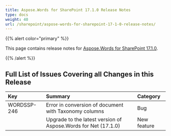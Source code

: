 ```yaml
---
title: Aspose.Words for SharePoint 17.1.0 Release Notes
type: docs
weight: 40
url: /sharepoint/aspose-words-for-sharepoint-17-1-0-release-notes/
---
```


{{% alert color="primary" %}} 

This page contains release notes for [Aspose.Words for SharePoint 17.1.0](https://downloads.aspose.com/words/sharepoint/new-releases/aspose.words-for-sharepoint-17.1.0/).

{{% /alert %}} 
## **Full List of Issues Covering all Changes in this Release**


|**Key**|**Summary**|**Category**|
| :- | :- | :- |
|WORDSSP-246|Error in conversion of document with Taxonomy columns|Bug|
| |Upgrade to the latest version of Aspose.Words for Net (17.1.0)|New feature|

